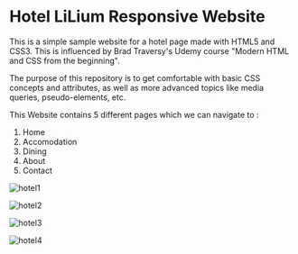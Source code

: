 Hotel LiLium Responsive Website
======

This is a simple sample website for a hotel page made with HTML5 and CSS3. This is influenced by Brad Traversy's Udemy course "Modern HTML and CSS from the beginning".

The purpose of this repository is to get comfortable with basic CSS concepts and attributes, as well as more advanced topics like media queries, pseudo-elements, etc.

This Website contains 5 different pages which we can navigate to :
1. Home
2. Accomodation
3. Dining
4. About
5. Contact

![hotel1](https://user-images.githubusercontent.com/66064372/136348706-f79523f4-9568-4781-b77a-cfa0e6f457ef.PNG)


![hotel2](https://user-images.githubusercontent.com/66064372/136348763-f635fdc0-81eb-47cf-9e29-dffacc9c491d.PNG)


![hotel3](https://user-images.githubusercontent.com/66064372/136348782-16b58936-d867-4415-9fee-c09f7f281109.PNG)


![hotel4](https://user-images.githubusercontent.com/66064372/136348833-03214f48-c199-4860-ab09-e63379e07fff.PNG)


